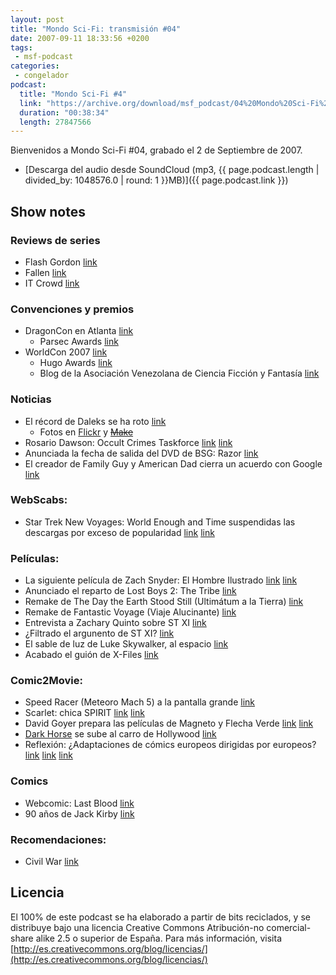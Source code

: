 ```yaml
---
layout: post
title: "Mondo Sci-Fi: transmisión #04"
date: 2007-09-11 18:33:56 +0200
tags:
 - msf-podcast
categories:
 - congelador
podcast:
  title: "Mondo Sci-Fi #4"
  link: "https://archive.org/download/msf_podcast/04%20Mondo%20Sci-Fi%20%234.mp3"
  duration: "00:38:34"
  length: 27847566
---
```


Bienvenidos a Mondo Sci-Fi #04, grabado el 2 de Septiembre de 2007.

- [Descarga del audio desde SoundCloud (mp3, {{ page.podcast.length | divided_by: 1048576.0 | round: 1 }}MB)]({{ page.podcast.link }})

## Show notes

### Reviews de series
- Flash Gordon [link](https://en.wikipedia.org/wiki/Flash_Gordon_(2007_TV_series))
- Fallen [link](http://www.imdb.com/title/tt0838800/)
- IT Crowd [link](https://en.wikipedia.org/wiki/The_IT_Crowd)

### Convenciones y premios
- DragonCon en Atlanta [link](http://web.archive.org/web/20071109091511/http://www.dragoncon.org/)
    - Parsec Awards [link](http://web.archive.org/web/20071118154210/http://www.parsecawards.com/)
- WorldCon 2007 [link](http://www.nippon2007.org/)
    - Hugo Awards [link](http://www.thehugoawards.org/hugo-history/2007-hugo-awards/)
    - Blog de la Asociación Venezolana de Ciencia Ficción y Fantasía [link](http://www.avcff.org/blog)

### Noticias
- El récord de Daleks se ha roto [link](http://web.archive.org/web/20071111172414/http://www.gallifreyone.com/cgi-bin/viewnews.cgi?id=EEllFyuEVVuBWXctor&tmpl=newsrss&style=feedstyle)
    - Fotos en [Flickr](https://www.flickr.com/photos/tonyheugh/sets/72157601674255436/) y ~~[Make]()~~
- Rosario Dawson: Occult Crimes Taskforce [link](http://www.sliceofscifi.com/2007/08/16/dawson-animated/) [link](https://en.wikipedia.org/wiki/Occult_Crimes_Taskforce)
- Anunciada la fecha de salida del DVD de BSG: Razor [link](http://www.sliceofscifi.com/2007/08/27/battlestar-galactica-razor-unrated-extended-edition/)
- El creador de Family Guy y American Dad cierra un acuerdo con Google [link](http://lanuez.blogspot.com.es/2007/08/creador-de-family-guy-cierra-acuerdo.html)

### WebScabs:
- Star Trek New Voyages: World Enough and Time suspendidas las descargas por exceso de popularidad [link](https://en.wikipedia.org/wiki/Star_Trek:_New_Voyages) [link](http://www.sliceofscifi.com/2007/08/24/couldnt-get-enough-of-world-enough-and-time/)

### Películas:
- La siguiente película de Zach Snyder: El Hombre Ilustrado [link](http://www.sliceofscifi.com/2007/08/29/snyder-ready-to-be-illustrated/) [link](http://concdearte.blogspot.com.es/2007/08/watchmen-casting-comparado.html)
- Anunciado el reparto de Lost Boys 2: The Tribe [link](http://web.archive.org/web/20071102230143/http://www.scifi.com/scifiwire/index.php?category=3&id=43694)
- Remake de The Day the Earth Stood Still (Ultimátum a la Tierra) [link](http://web.archive.org/web/20071018204608/http://www.scifi.com/scifiwire/index.php?category=3&id=43630)
- Remake de Fantastic Voyage (Viaje Alucinante) [link](http://www.sliceofscifi.com/2007/08/16/emmerich-takes-us-on-a-fantastic-voyage/)
- Entrevista a Zachary Quinto sobre ST XI [link](http://www.sliceofscifi.com/2007/08/29/quinto-hints-of-more/)
- ¿Filtrado el argunento de ST XI? [link](http://web.archive.org/web/20071022081217/http://www.syfyportal.com/news424103.html)
- El sable de luz de Luke Skywalker, al espacio [link](https://starwarsblog.wordpress.com/2007/08/28/chewie-hands-off-lightsaber-to-nasa/)
- Acabado el guión de X-Files [link](http://www.sliceofscifi.com/2007/08/28/x-files-script-in-hand/)

### Comic2Movie:
- Speed Racer (Meteoro Mach 5) a la pantalla grande [link](http://www.sliceofscifi.com/2007/08/27/racer-goes-for-mass-appeal-g-force/)
- Scarlet: chica SPIRIT [link](http://www.sliceofscifi.com/2007/08/17/scarlett-gets-the-spirit/) [link](http://concdearte.blogspot.com.es/2007/08/sand-saref.html)
- David Goyer prepara las películas de Magneto y Flecha Verde [link](https://salondelmal.com/2007/08/30/david-goyer-habla-sobre-magneto-y-la-pelicula-de-green-arrow/) [link](https://en.wikipedia.org/wiki/David_S._Goyer)
- [Dark Horse](http://www.darkhorse.com/) se sube al carro de Hollywood [link](http://www.sliceofscifi.com/2007/08/27/a-dark-horse-comedy/)
- Reflexión: ¿Adaptaciones de cómics europeos dirigidas por europeos? [link](http://news.bbc.co.uk/2/hi/entertainment/6656635.stm) [link](http://www.filmreference.com/encyclopedia/Academy-Awards-Crime-Films/Comics-and-Comic-Books-COMIC-BOOK-FILMS-IN-EUROPE-AND-ASIA.html) [link](http://web.archive.org/web/20071122062343/http://european-films.net/content/view/799/118/)

### Comics
- Webcomic: Last Blood [link](http://lastblood.keenspot.com/)
- 90 años de Jack Kirby [link](http://concdearte.blogspot.com.es/2007/08/90-aos-de-kirby.html)

### Recomendaciones:
- Civil War [link](https://www.amazon.com/gp/richpub/listmania/fullview/R2P7K8Y6O1T2VL/ref=cm_srch_res_rpli_alt/104-6576999-1679136)

## Licencia
El 100% de este podcast se ha elaborado a partir de bits reciclados, y se distribuye bajo una licencia Creative Commons Atribución-no comercial-share alike 2.5 o superior de España. Para más información, visita [http://es.creativecommons.org/blog/licencias/](http://es.creativecommons.org/blog/licencias/)

